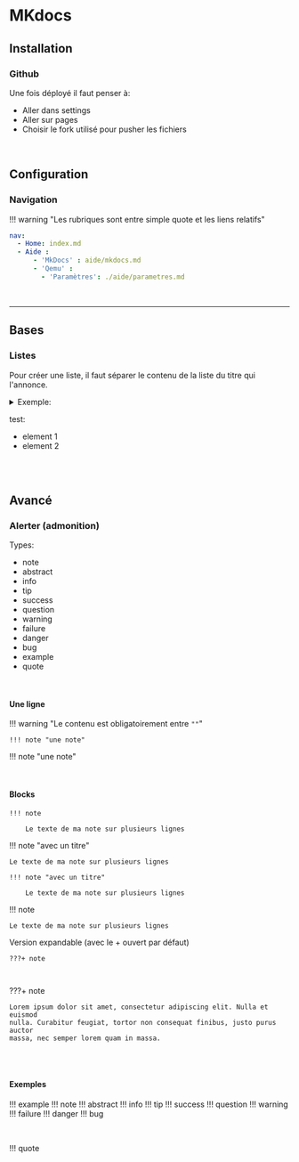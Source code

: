 # MKdocs
## Installation
### Github
Une fois déployé il faut penser à:
- Aller dans settings
- Aller sur pages
- Choisir le fork utilisé pour pusher les fichiers

<br>

## Configuration
### Navigation
!!! warning "Les rubriques sont entre simple quote et les liens relatifs"

```yaml
nav:
  - Home: index.md
  - Aide :
      - 'MkDocs' : aide/mkdocs.md
      - 'Qemu' :
        - 'Paramètres': ./aide/parametres.md
```


<br>
<hr>

## Bases
### Listes

Pour créer une liste, il faut séparer le contenu de la liste du titre qui l'annonce.


<details >
<summary>Exemple:</summary>

Exemple de code:  
```
Ma liste:  
- element 1  
- element 2
```

<br>

Rendu:  

Ma liste:  

- element 1    
- element 2  

</details>

test:  

- element 1  
- element 2  

<br>
<br>

## Avancé
### Alerter (admonition)

Types:  

- note  
- abstract
- info  
- tip  
- success  
- question  
- warning  
- failure  
- danger  
- bug  
- example  
- quote  

<br>

#### Une ligne
!!! warning "Le contenu est obligatoirement entre `""`"

   
```
!!! note "une note"
```
!!! note "une note"


<br>

#### Blocks
```
!!! note

    Le texte de ma note sur plusieurs lignes
```

!!! note "avec un titre"

    Le texte de ma note sur plusieurs lignes

```
!!! note "avec un titre"

    Le texte de ma note sur plusieurs lignes
```

!!! note

    Le texte de ma note sur plusieurs lignes



Version expandable (avec le + ouvert par défaut)
```
???+ note

    

```

???+ note

    Lorem ipsum dolor sit amet, consectetur adipiscing elit. Nulla et euismod
    nulla. Curabitur feugiat, tortor non consequat finibus, justo purus auctor
    massa, nec semper lorem quam in massa.

<br>
<br>
  
#### Exemples
!!! example
!!! note
!!! abstract
!!! info
!!! tip
!!! success
!!! question
!!! warning
!!! failure
!!! danger
!!! bug

<br>
  
!!! quote
